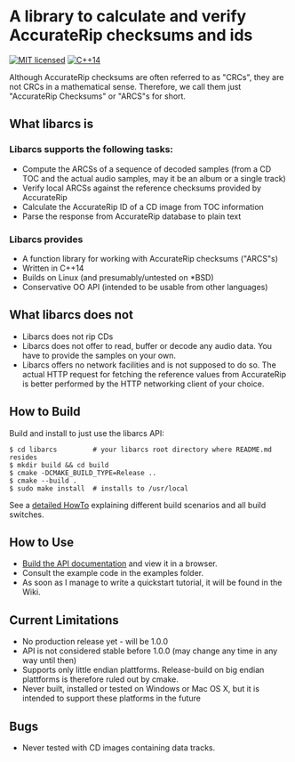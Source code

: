 # A library to calculate and verify AccurateRip checksums and ids

[![MIT licensed](https://img.shields.io/badge/license-MIT-blue.svg)](./LICENSE)
[![C++14](https://img.shields.io/badge/C++-14-darkred.svg)](./API.md)


Although AccurateRip checksums are often referred to as "CRCs", they are not
CRCs in a mathematical sense. Therefore, we call them just "AccurateRip
Checksums" or "ARCS"s for short.



## What libarcs is

### Libarcs supports the following tasks:

- Compute the ARCSs of a sequence of decoded samples
  (from a CD TOC and the actual audio samples, may it be an album or a single
  track)
- Verify local ARCSs against the reference checksums provided by AccurateRip
- Calculate the AccurateRip ID of a CD image from TOC information
- Parse the response from AccurateRip database to plain text

### Libarcs provides

- A function library for working with AccurateRip checksums ("ARCS"s)
- Written in C++14
- Builds on Linux (and presumably/untested on *BSD)
- Conservative OO API (intended to be usable from other languages)



## What libarcs does not

- Libarcs does not rip CDs
- Libarcs does not offer to read, buffer or decode any audio data. You have to
  provide the samples on your own.
- Libarcs offers no network facilities and is not supposed to do so. The actual
  HTTP request for fetching the reference values from AccurateRip is better
  performed by the HTTP networking client of your choice.



## How to Build

Build and install to just use the libarcs API:

	$ cd libarcs         # your libarcs root directory where README.md resides
	$ mkdir build && cd build
	$ cmake -DCMAKE_BUILD_TYPE=Release ..
	$ cmake --build .
	$ sudo make install  # installs to /usr/local

See a [detailed HowTo](BUILD.md) explaining different build scenarios and all
build switches.



## How to Use

- [Build the API documentation](BUILD.md#building-the-api-documentation) and
  view it in a browser.
- Consult the example code in the examples folder.
- As soon as I manage to write a quickstart tutorial, it will be found in the
  Wiki.



## Current Limitations

- No production release yet - will be 1.0.0
- API is not considered stable before 1.0.0 (may change any time in any way
  until then)
- Supports only little endian plattforms. Release-build on big endian plattforms
  is therefore ruled out by cmake.
- Never built, installed or tested on Windows or Mac OS X, but it is intended to
  support these platforms in the future



## Bugs

- Never tested with CD images containing data tracks.

